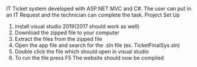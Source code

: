 IT Ticket system developed with ASP.NET MVC and C#. The user can put in an IT Request and the technician can 
complete the task.
Project Set Up
1.	install visual studio 2019(2017 should work as well)
2.	Download the zipped file to your computer 
3.	Extract the files from the zipped file
4.	Open the app file and search for the .sln file  (ex. TicketFinalSys.sln)
5.	Double click the file which should open in visual studio 
6.	To run the file press F5
The website should now be compiled 
